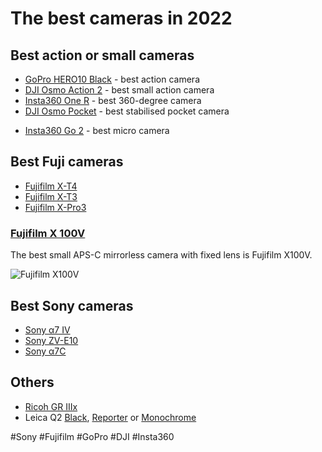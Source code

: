 # The best cameras in 2022

## Best action or small cameras

* [GoPro HERO10 Black](https://gopro.com/en/cz/shop/cameras/hero10-black/CHDHX-101-master.html) - best action camera
* [DJI Osmo Action 2](https://www.dji.com/cz/dji-action-2) - best small action camera
* [Insta360 One R](https://www.insta360.com/product/insta360-oner_twin-edition) - best 360-degree camera
* [DJI Osmo Pocket](https://www.dji.com/cz/pocket-2) - best stabilised pocket camera
- [Insta360 Go 2](https://www.insta360.com/product/insta360-go2) - best micro camera
## Best Fuji cameras

* [Fujifilm X-T4](https://fujifilm-x.com/global/products/cameras/x-t4/)
* [Fujifilm X-T3](https://fujifilm-x.com/global/products/cameras/x-t3/)
* [Fujifilm X-Pro3](https://fujifilm-x.com/en-us/products/cameras/x-pro3/)

### [Fujifilm X 100V](https://fujifilm-x.com/en-us/products/cameras/x100v/)

The best small APS-C mirrorless camera with fixed lens is Fujifilm X100V.

![Fujifilm X100V](Photo/Fujifilm%20X100V.png)
## Best Sony cameras

* [Sony α7 IV](https://www.sony.cz/electronics/fotoaparaty-s-vymennymi-objektivy-2/ilce-7m4)
* [Sony ZV-E10](https://www.sony.co.uk/electronics/interchangeable-lens-cameras/zv-e10)
* [Sony α7C](https://www.sony.co.uk/electronics/interchangeable-lens-cameras/ilce-7c)

## Others

* [Ricoh GR IIIx](http://www.ricoh-imaging.co.jp/english/products/gr-3/)
* Leica Q2 [Black](https://leica-camera.com/en-SG/photography/cameras/q/q2-black), [Reporter](https://leica-camera.com/en-SG/photography/cameras/q/q2-reporter) or [Monochrome](https://leica-camera.com/en-SG/photography/cameras/q/q2-monochrom)


#Sony #Fujifilm #GoPro #DJI #Insta360 